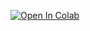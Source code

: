 [![Open In Colab](https://colab.research.google.com/assets/colab-badge.svg)](https://colab.research.google.com/github/MarkSchmidty/ChatGLM-webui-EN/blob/main/ChatGLM-webui-EN.ipynb)
